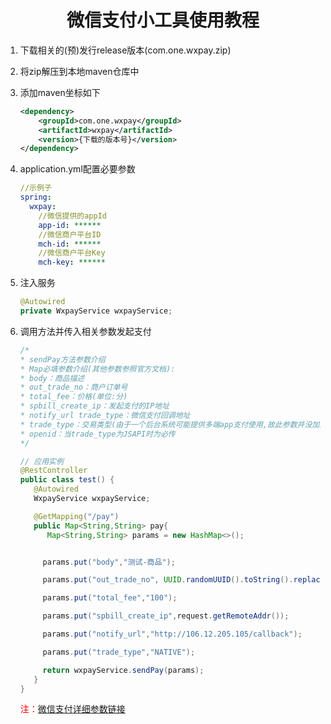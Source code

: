<h1 style = "text-align: center">微信支付小工具使用教程</h1>

1. 下载相关的(预)发行release版本(com.one.wxpay.zip)

2. 将zip解压到本地maven仓库中

3. 添加maven坐标如下

   ```xml
   <dependency>
       <groupId>com.one.wxpay</groupId>
       <artifactId>wxpay</artifactId>
       <version>{下载的版本号}</version>
   </dependency>
   ```

4. application.yml配置必要参数

   ```yml
   //示例子
   spring:
     wxpay:
       //微信提供的appId
       app-id: ******
       //微信商户平台ID
       mch-id: ******
       //微信商户平台Key
       mch-key: ******
   ```

5. 注入服务

   ```java
   @Autowired
   private WxpayService wxpayService;
   ```
   
6. 调用方法并传入相关参数发起支付

   ```java
   /* 
   * sendPay方法参数介绍
   * Map必填参数介绍(其他参数参照官方文档):
   * body：商品描述
   * out_trade_no：商户订单号
   * total_fee：价格(单位:分)
   * spbill_create_ip：发起支付的IP地址
   * notify_url trade_type：微信支付回调地址
   * trade_type：交易类型(由于一个后台系统可能提供多端app支付使用,故此参数并没加入配置文件中)
   * openid：当trade_type为JSAPI时为必传
   */
   ```
   ```java
   // 应用实例
   @RestController
   public class test() {
      @Autowired
      WxpayService wxpayService;
   
      @GetMapping("/pay") 
      public Map<String,String> pay{
         Map<String,String> params = new HashMap<>();


        params.put("body","测试-商品");

        params.put("out_trade_no", UUID.randomUUID().toString().replace("-","").toUpperCase());

        params.put("total_fee","100");

        params.put("spbill_create_ip",request.getRemoteAddr());

        params.put("notify_url","http://106.12.205.105/callback");

        params.put("trade_type","NATIVE");

        return wxpayService.sendPay(params);
      }
   }
   ```
   
   <span style = "color: red">注：</span>[微信支付详细参数链接](https://pay.weixin.qq.com/wiki/doc/api/wxa/wxa_api.php?chapter=9_1)
